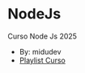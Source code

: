 # NodeJs

Curso Node Js 2025

- By: midudev
- [Playlist Curso](https://www.youtube.com/watch?v=yB4n_K7dZV8&list=PLUofhDIg_38qm2oPOV-IRTTEKyrVBBaU7)
